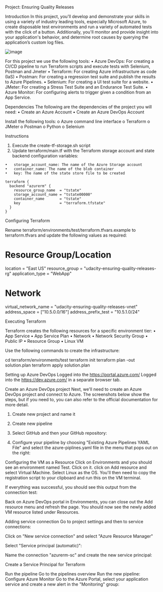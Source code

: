 
Project: Ensuring Quality Releases

Introduction
  In this project, you'll develop and demonstrate your skills in using a variety of industry leading tools, especially Microsoft Azure, to create disposable test environments and run a variety of automated tests with the click of a button. Additionally, you'll monitor and provide insight into your application's behavior, and determine root causes by querying the application’s custom log files.
  
  ![image](https://user-images.githubusercontent.com/20974800/212813810-0aada9e2-68f0-46ca-8395-db3752ce3aa6.png)


For this project we use the following tools:
  •	Azure DevOps: For creating a CI/CD pipeline to run Terraform scripts and execute tests with Selenium, Postman and Jmeter
  •	Terraform: For creating Azure infrastructure as code (IaS)
  •	Postman: For creating a regression test suite and publish the results to Azure Pipelines.
  •	Selenium: For creating a UI test suite for a website.
  •	JMeter: For creating a Stress Test Suite and an Endurance Test Suite.
  •	Azure Monitor: For configuring alerts to trigger given a condition from an App Service.

Dependencies
The following are the dependencies of the project you will need:
  •	Create an Azure Account
  •	Create an Azure DevOps Account

Install the following tools:
  o	Azure command line interface
  o	Terraform
  o	JMeter
  o	Postman
  o	Python
  o	Selenium

Instructions
  1) Execute the create-tf-storage.sh script
  2) Update terraform/main.tf with the Terraform storage account and state backend configuration variables:

    •	storage_account_name: The name of the Azure Storage account
    •	container_name: The name of the blob container
    •	key: The name of the state store file to be created
    
    terraform {
      backend "azurerm" {
        resource_group_name  = "tstate"
        storage_account_name = "tstate00000"
        container_name       = "tstate"
        key                  = "terraform.tfstate"
      }
    }

Configuring Terraform

Rename terraform/environments/test/terraform.tfvars.example to terraform.tfvars and update the following values as required:

# Resource Group/Location
  location = "East US"
  resource_group = "udacity-ensuring-quality-releases-rg"
  application_type = "WebApp"

# Network
  virtual_network_name = "udacity-ensuring-quality-releases-vnet"
  address_space = ["10.5.0.0/16"]
  address_prefix_test = "10.5.1.0/24"
  
Executing Terraform

Terraform creates the following resources for a specific environment tier:
  •	App Service
  •	App Service Plan
  •	Network
  •	Network Security Group
  •	Public IP
  •	Resource Group
  •	Linux VM

Use the following commands to create the infrastructure:

  cd terraform/environments/test
  terraform init
  terraform plan -out solution.plan
  terraform apply solution.plan

Setting up Azure DevOps
  Logged into the https://portal.azure.com/
  Logged into the https://dev.azure.com/ in a separate browser tab.

Create an Azure DevOps project
  Next, we'll need to create an Azure DevOps project and connect to Azure. The screenshots below show the steps, but if you need to, you can also refer to
  the official documentation for more detail.
  1.	Create new project and name it
      
  2.	Create new pipeline
  
  3.	Select GitHub and then your GitHub repository:
  
  4.	Configure your pipeline by choosing "Existing Azure Pipelines YAML File" and select the azure-piplines.yaml file in the menu that pops out on the right:
  
  Configuring the VM as a Resource
  Click on Environments and you should see an environment named Test. Click on it.
  click on Add resource and select Virtual Machine.
  Select Linux as the OS. You'll then need to copy the registration script to your clipboard and run this on the VM terminal.

  If everything was successful, you should see this output from the connection test:

  Back on Azure DevOps portal in Environments, you can close out the Add resource menu and refresh the page. You should now see the newly added VM resource listed under Resources.

  Adding service connection
  Go to project settings and then to service connections:

  Click on "New service connection" and select "Azure Resource Manager"

  Select "Service principal (automatic)":

  Name the connection "azurerm-sc" and create the new service principal:

  Create a Service Principal for Terraform

  Run the pipeline
  Go to the pipelines overview
  Run the new pipeline:
  Configure Azure Monitor
  Go to the Azure Portal, select your application service and create a new alert in the "Monitoring" group:







